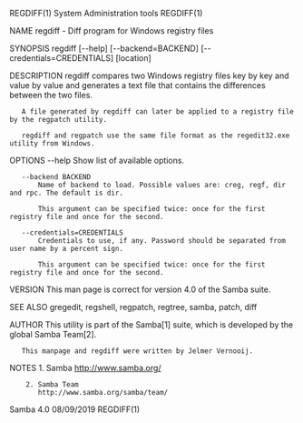 REGDIFF(1)                                                                               System Administration tools                                                                               REGDIFF(1)



NAME
       regdiff - Diff program for Windows registry files

SYNOPSIS
       regdiff [--help] [--backend=BACKEND] [--credentials=CREDENTIALS] [location]

DESCRIPTION
       regdiff compares two Windows registry files key by key and value by value and generates a text file that contains the differences between the two files.

       A file generated by regdiff can later be applied to a registry file by the regpatch utility.

       regdiff and regpatch use the same file format as the regedit32.exe utility from Windows.

OPTIONS
       --help
           Show list of available options.

       --backend BACKEND
           Name of backend to load. Possible values are: creg, regf, dir and rpc. The default is dir.

           This argument can be specified twice: once for the first registry file and once for the second.

       --credentials=CREDENTIALS
           Credentials to use, if any. Password should be separated from user name by a percent sign.

           This argument can be specified twice: once for the first registry file and once for the second.

VERSION
       This man page is correct for version 4.0 of the Samba suite.

SEE ALSO
       gregedit, regshell, regpatch, regtree, samba, patch, diff

AUTHOR
       This utility is part of the Samba[1] suite, which is developed by the global Samba Team[2].

       This manpage and regdiff were written by Jelmer Vernooij.

NOTES
        1. Samba
           http://www.samba.org/

        2. Samba Team
           http://www.samba.org/samba/team/



Samba 4.0                                                                                         08/09/2019                                                                                       REGDIFF(1)
